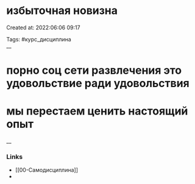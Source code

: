 # избыточная новизна

Created at: 2022:06:06 09:17

Tags: #курс_дисциплина  
__ 

# порно соц сети развлечения это удовольствие ради удовольствия 
# мы перестаем ценить настоящий опыт 


__

### Links
- [[00-Самодисциплина]]
-
